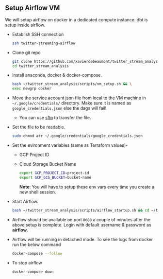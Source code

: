 ## Setup Airflow VM

We will setup airflow on docker in a dedicated compute instance. dbt is setup inside airflow.

- Establish SSH connection

  ```bash
  ssh twitter-streaming-airflow
  ```

- Clone git repo

  ```bash
  git clone https://github.com/xavierdebeaumont/twitter_stream_analysis.git && \
  cd twitter_stream_analysis
  ```
- Install anaconda, docker & docker-compose.

  ```bash
  bash ~/twitter_stream_analysis/scripts/vm_setup.sh && \
  exec newgrp docker
  ```
- Move the service account json file from local to the VM machine in `~/.google/credentials/` directory.  Make sure it is named as `google_credentials.json`  else the dags will fail!

  - You can use [sftp](https://youtu.be/ae-CV2KfoN0?t=2442) to transfer the file.

- Set the file to be readable.

    ```bash
    sudo chmod a+r ~/.google/credentials/google_credentials.json
    ```

- Set the evironment variables (same as Terraform values)-

  - GCP Project ID

  - Cloud Storage Bucket Name

    ```bash
    export GCP_PROJECT_ID=project-id
    export GCP_GCS_BUCKET=bucket-name
    ```

    **Note**: You will have to setup these env vars every time you create a new shell session.

- Start Airflow.

  ```bash
  bash ~/twitter_stream_analysis/scripts/airflow_startup.sh && cd ~/twitter_stream_analysis/airflow
  ```

- Airflow should be available on port `8080` a couple of minutes after the above setup is complete. Login with default username & password as **airflow**.

- Airflow will be running in detached mode. To see the logs from docker run the below command

  ```bash
  docker-compose --follow
  ```

- To stop airflow

  ```bash
  docker-compose down
  ```